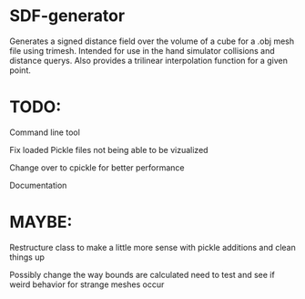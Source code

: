 # SDF-generator
Generates a signed distance field over the volume of a cube for a .obj mesh file using trimesh. Intended for use in the hand simulator collisions and distance querys. Also provides a trilinear interpolation function for a given point.


# TODO:

Command line tool

Fix loaded Pickle files not being able to be vizualized

Change over to cpickle for better performance

Documentation


# MAYBE:

Restructure class to make a little more sense with pickle additions and clean things up

Possibly change the way bounds are calculated need to test and see if weird behavior for strange meshes occur

